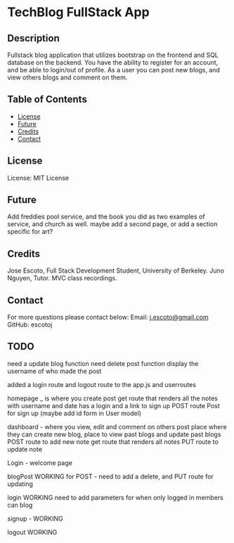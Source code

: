 # TechBlog FullStack App

## Description
Fullstack blog application that utilizes bootstrap on the frontend and SQL database on the backend.
You have the ability to register for an account, and be able to login/out of profile. As a user you can post new blogs, and view others blogs and comment on them. 

## Table of Contents
- [License](#License)
- [Future](#Future)
- [Credits](#Credits)
- [Contact](#Contact)

## License
License: MIT License

## Future
Add freddies pool service, and the book you did as two examples of service, and church as well.
maybe add a second page, or add a section specific for art?

## Credits
Jose Escoto, Full Stack Development Student, University of Berkeley.
Juno Nguyen, Tutor. 
MVC class recordings. 

## Contact
For more questions please contact below:
Email: j.escoto@gmail.com
GitHub: escotoj


## TODO
need a update blog function
need delete post function
display the username of who made the post 



added a login route and logout route to the app.js and userroutes

homepage \_
is where you create post 
get route that renders all the notes with username and date
has a login and a link to sign up
POST route
Post for sign up (maybe add id form in User model)

dashboard - 
where you view, edit and comment on others post
place where they can create new blog, place to view past blogs and update past blogs
POST route to add new note
get route that renders all notes
PUT route to update note

Login - welcome page

blogPost
WORKING for POST - need to add a delete, and PUT route for updating

login
WORKING
need to add parameters for when only logged in members can blog

signup -
WORKING

logout
WORKING
